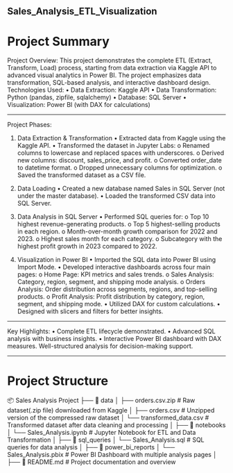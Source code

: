 ## Sales_Analysis_ETL_Visualization

# Project Summary

Project Overview:
This project demonstrates the complete ETL (Extract, Transform, Load) process, starting from data extraction via Kaggle API to advanced visual analytics in Power BI. The project emphasizes data transformation, SQL-based analysis, and interactive dashboard design.
Technologies Used:
•	Data Extraction: Kaggle API
•	Data Transformation: Python (pandas, zipfile, sqlalchemy)
•	Database: SQL Server
•	Visualization: Power BI (with DAX for calculations)

________________________________________


Project Phases:

1. Data Extraction & Transformation
•	Extracted data from Kaggle using the Kaggle API.
•	Transformed the dataset in Jupyter Labs:
o	Renamed columns to lowercase and replaced spaces with underscores.
o	Derived new columns: discount, sales_price, and profit.
o	Converted order_date to datetime format.
o	Dropped unnecessary columns for optimization.
o	Saved the transformed dataset as a CSV file.

2. Data Loading
•	Created a new database named Sales in SQL Server (not under the master database).
•	Loaded the transformed CSV data into SQL Server.

3. Data Analysis in SQL Server
•	Performed SQL queries for:
o	Top 10 highest revenue-generating products.
o	Top 5 highest-selling products in each region.
o	Month-over-month growth comparison for 2022 and 2023.
o	Highest sales month for each category.
o	Subcategory with the highest profit growth in 2023 compared to 2022.

4. Visualization in Power BI
•	Imported the SQL data into Power BI using Import Mode.
•	Developed interactive dashboards across four main pages:
o	Home Page: KPI metrics and sales trends.
o	Sales Analysis: Category, region, segment, and shipping mode analysis.
o	Orders Analysis: Order distribution across segments, regions, and top-selling products.
o	Profit Analysis: Profit distribution by category, region, segment, and shipping mode.
•	Utilized DAX for custom calculations.
•	Designed with slicers and filters for better insights.

________________________________________


Key Highlights:
•	Complete ETL lifecycle demonstrated.
•	Advanced SQL analysis with business insights.
•	Interactive Power BI dashboard with DAX measures.
Well-structured analysis for decision-making support.


---------------------------------------------------------------------------------------------------------------------

# Project Structure

📦 Sales Analysis Project
├── 📂 data
│   ├── orders.csv.zip           # Raw dataset(.zip file) downloaded from Kaggle
│   ├── orders.csv               # Unzipped version of the compressed raw dataset
│   └── transformed_data.csv     # Transformed dataset after data cleaning and processing
│
├── 📂 notebooks
│   └── Sales_Analysis.ipynb     # Jupyter Notebook for ETL and Data Transformation
│
├── 📂 sql_queries
│   └── Sales_Analysis.sql       # SQL queries for data analysis
│
├── 📂 power_bi_reports
│   └── Sales_Analysis.pbix      # Power BI Dashboard with multiple analysis pages
│
├── 📜 README.md                 # Project documentation and overview


